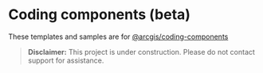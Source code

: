 # Coding components (beta)

These templates and samples are for [@arcgis/coding-components](https://www.npmjs.com/package/@arcgis/coding-components)

> **Disclaimer:** This project is under construction. Please do not contact support for assistance.

